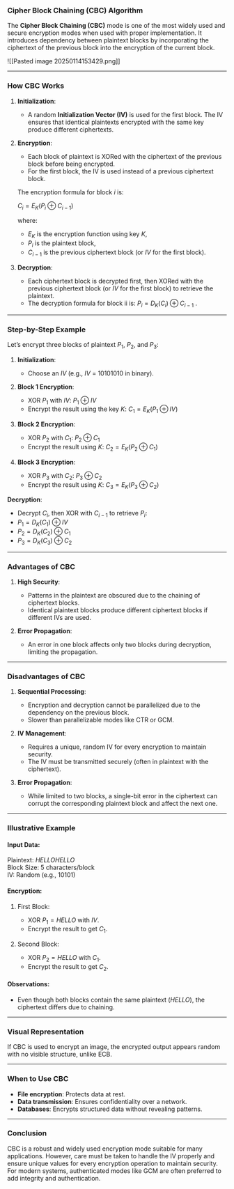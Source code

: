 ### **Cipher Block Chaining (CBC) Algorithm**

The **Cipher Block Chaining (CBC)** mode is one of the most widely used and secure encryption modes when used with proper implementation. It introduces dependency between plaintext blocks by incorporating the ciphertext of the previous block into the encryption of the current block.

![[Pasted image 20250114153429.png]]

---

### **How CBC Works**

1. **Initialization**:
    
    - A random **Initialization Vector (IV)** is used for the first block. The IV ensures that identical plaintexts encrypted with the same key produce different ciphertexts.
2. **Encryption**:
    
    - Each block of plaintext is XORed with the ciphertext of the previous block before being encrypted.
    - For the first block, the IV is used instead of a previous ciphertext block.
    
    The encryption formula for block $i$ is:
    
    $C_i = E_K(P_i \oplus C_{i-1})$
    
    where:
    
    - $E_K$ is the encryption function using key $K$,
    - $P_i$ is the plaintext block,
    - $C_{i-1}$ is the previous ciphertext block (or $IV$ for the first block).
3. **Decryption**:
    
    - Each ciphertext block is decrypted first, then XORed with the previous ciphertext block (or $IV$ for the first block) to retrieve the plaintext.
    - The decryption formula for block ii is: $P_i = D_K(C_i) \oplus C_{i-1}$ .

---

### **Step-by-Step Example**

Let’s encrypt three blocks of plaintext $P_1$, $P_2$, and $P_3$:

1. **Initialization**:
    
    - Choose an $IV$ (e.g., $IV$ = $10101010$ in binary).
2. **Block 1 Encryption**:
    
    - XOR $P_1$ with $IV$: $P_1 \oplus IV$
    - Encrypt the result using the key $K$: $C_1 = E_K(P_1 \oplus IV)$
3. **Block 2 Encryption**:
    
    - XOR $P_2$ with $C_1$: $P_2 \oplus C_1$
    - Encrypt the result using $K$: $C_2 = E_K(P_2 \oplus C_1)$
4. **Block 3 Encryption**:
    
    - XOR $P_3$ with $C_2$: $P_3 \oplus C_2$
    - Encrypt the result using $K$: $C_3 = E_K(P_3 \oplus C_2)$

**Decryption**:

- Decrypt $C_i$, then XOR with $C_{i-1}$ to retrieve $P_i$: 
- $P_1 = D_K(C_1) \oplus IV$ 
- $P_2 = D_K(C_2) \oplus C_1$ 
- $P_3 = D_K(C_3) \oplus C_2$

---

### **Advantages of CBC**

1. **High Security**:
    
    - Patterns in the plaintext are obscured due to the chaining of ciphertext blocks.
    - Identical plaintext blocks produce different ciphertext blocks if different IVs are used.
2. **Error Propagation**:
    
    - An error in one block affects only two blocks during decryption, limiting the propagation.

---

### **Disadvantages of CBC**

1. **Sequential Processing**:
    
    - Encryption and decryption cannot be parallelized due to the dependency on the previous block.
    - Slower than parallelizable modes like CTR or GCM.
2. **IV Management**:
    
    - Requires a unique, random IV for every encryption to maintain security.
    - The IV must be transmitted securely (often in plaintext with the ciphertext).
3. **Error Propagation**:
    
    - While limited to two blocks, a single-bit error in the ciphertext can corrupt the corresponding plaintext block and affect the next one.

---

### **Illustrative Example**

#### Input Data:

Plaintext: $HELLOHELLO$  
Block Size: 5 characters/block  
IV: Random (e.g., $10101$)

#### Encryption:

1. First Block:
    
    - XOR $P_1 = HELLO$ with $IV$.
    - Encrypt the result to get $C_1$.
2. Second Block:
    
    - XOR $P_2 = HELLO$ with $C_1$.
    - Encrypt the result to get $C_2$.

#### Observations:

- Even though both blocks contain the same plaintext ($HELLO$), the ciphertext differs due to chaining.

---

### **Visual Representation**

If CBC is used to encrypt an image, the encrypted output appears random with no visible structure, unlike ECB.

---

### **When to Use CBC**

- **File encryption**: Protects data at rest.
- **Data transmission**: Ensures confidentiality over a network.
- **Databases**: Encrypts structured data without revealing patterns.

---

### **Conclusion**

CBC is a robust and widely used encryption mode suitable for many applications. However, care must be taken to handle the IV properly and ensure unique values for every encryption operation to maintain security. For modern systems, authenticated modes like GCM are often preferred to add integrity and authentication.
